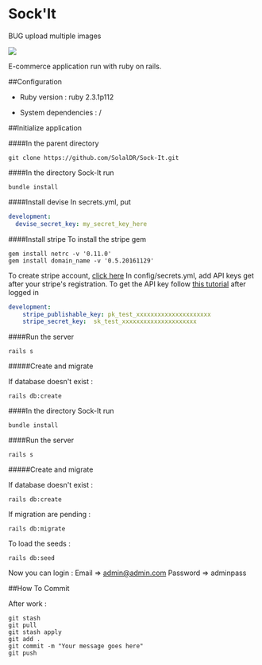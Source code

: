 # Sock'It

BUG upload multiple images

<a href="https://codeclimate.com/github/SolalDR/Sock-It"><img src="https://codeclimate.com/github/SolalDR/Sock-It/badges/gpa.svg" /></a>

E-commerce application run with ruby on rails.

##Configuration

* Ruby version : ruby 2.3.1p112

* System dependencies : /


##Initialize application


####In the parent directory
```
git clone https://github.com/SolalDR/Sock-It.git
```

####In the directory Sock-It run
```
bundle install
```
####Install devise
In secrets.yml, put
``` yml
development:
  devise_secret_key: my_secret_key_here
```


####Install stripe
To install the stripe gem
```
gem install netrc -v '0.11.0'
gem install domain_name -v '0.5.20161129'
```
To create stripe account, <a href="https://stripe.com/fr ">click here</a>
In config/secrets.yml, add API keys get after your stripe's registration.
To get the API key follow <a href="https://launchschool.com/blog/stripe-checkout">this tutorial</a> after logged in
``` yml
development:
    stripe_publishable_key: pk_test_xxxxxxxxxxxxxxxxxxxxx
    stripe_secret_key:  sk_test_xxxxxxxxxxxxxxxxxxxxx
```

####Run the server
```
rails s
```

#####Create and migrate

If database doesn't exist :
```
rails db:create
```

####In the directory Sock-It run
```
bundle install
```

####Run the server
```
rails s
```

#####Create and migrate

If database doesn't exist :
```
rails db:create
```

If migration are pending :
```
rails db:migrate
```

To load the seeds :
```
rails db:seed
```

Now you can login :
Email =>      admin@admin.com
Password =>   adminpass

##How To Commit

After work :
```
git stash
git pull
git stash apply
git add .
git commit -m "Your message goes here"
git push
```
